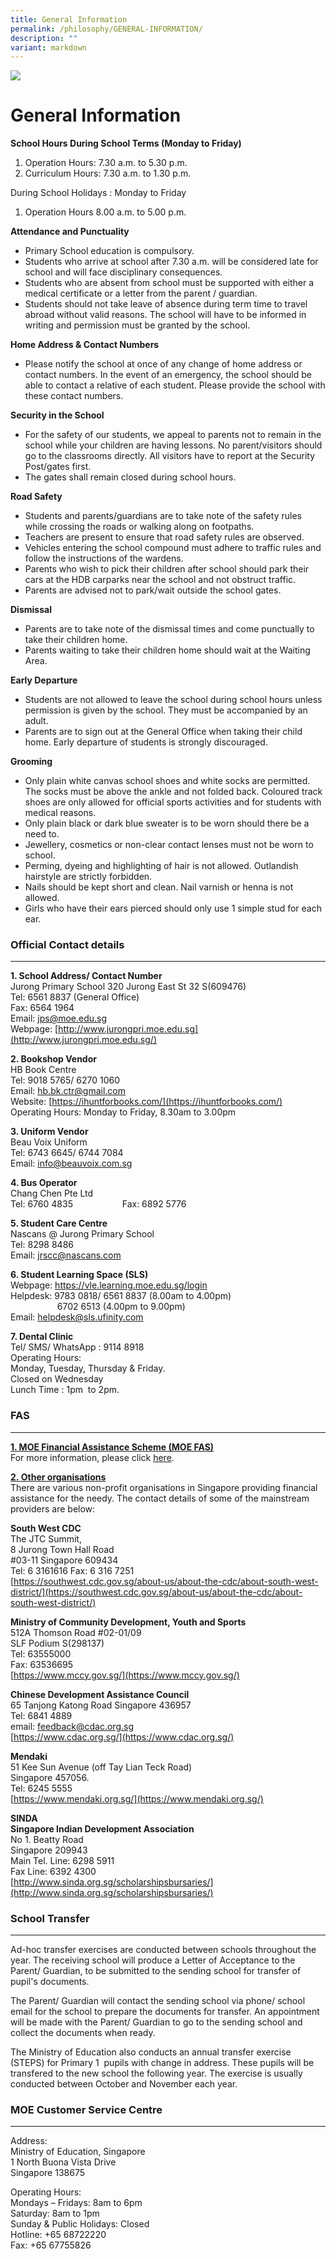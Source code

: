 ```yaml
---
title: General Information
permalink: /philosophy/GENERAL-INFORMATION/
description: ""
variant: markdown
---
```

![](/images/JPS_School_Front_Banner.jpg)

General Information
===================

**School Hours During School Terms (Monday to Friday)**

1)	Operation Hours: 7.30 a.m. to 5.30 p.m.<br>
2)	Curriculum Hours: 7.30 a.m. to 1.30 p.m.

During School Holidays : Monday to Friday <br>
1) Operation Hours 8.00 a.m. to 5.00 p.m.

**Attendance and Punctuality**
* Primary School education is compulsory.
* Students who arrive at school after 7.30 a.m. will be considered late for school and will face disciplinary consequences.
* Students who are absent from school must be supported with either a medical certificate or a letter from the parent / guardian.
* Students should not take leave of absence during term time to travel abroad without valid reasons. The school will have to be informed in writing and permission must be granted by the school.

**Home Address &amp; Contact Numbers**
* Please notify the school at once of any change of home address or contact numbers. In the event of an emergency, the school should be able to contact a relative of each student. Please provide the school with these contact numbers. 

**Security in the School**
* For the safety of our students, we appeal to parents not to remain in the school while your children are having lessons. No parent/visitors should go to the classrooms directly. All visitors have to report at the Security Post/gates first.
* The gates shall remain closed during school hours.

**Road Safety**
* Students and parents/guardians are to take note of the safety rules while crossing the roads or walking along on footpaths.	
* Teachers are present to ensure that road safety rules are observed.	
* Vehicles entering the school compound must adhere to traffic rules and follow the instructions of the wardens.
* Parents who wish to pick their children after school should park their cars at the HDB carparks near the school and not obstruct traffic.
* Parents are advised not to park/wait outside the school gates.

**Dismissal**
* Parents are to take note of the dismissal times and come punctually to take their children home.
* Parents waiting to take their children home should wait at the Waiting Area.

**Early Departure**
* Students are not allowed to leave the school during school hours unless permission is given by the school. They must be accompanied by an adult.
* Parents are to sign out at the General Office when taking their child home. Early departure of students is strongly discouraged.

**Grooming**
* Only plain white canvas school shoes and white socks are permitted. The socks must be above the ankle and not folded back. Coloured track shoes are only allowed for official sports activities and for students with medical reasons.
* Only plain black or dark blue sweater is to be worn should there be a need to.
* Jewellery, cosmetics or non-clear contact lenses must not be worn to school.
* Perming, dyeing and highlighting of hair is not allowed. Outlandish hairstyle are strictly forbidden.
* Nails should be kept short and clean. Nail varnish or henna is not allowed.
* Girls who have their ears pierced should only use 1 simple stud for each ear.


### Official Contact details
------------------------

<b>1\. School Address/ Contact Number</b> <br>
Jurong Primary School 320 Jurong East St 32 S(609476) <br>
Tel: 6561 8837 (General Office) <br>
Fax: 6564 1964 <br>
Email:&nbsp;[jps@moe.edu.sg](mailto:jps@moe.edu.sg) <br>
Webpage:&nbsp;[http://www.jurongpri.moe.edu.sg](http://www.jurongpri.moe.edu.sg/)
 
 

<b>2\. Bookshop Vendor</b> <br>
HB Book Centre <br>
Tel: 9018 5765/ 6270 1060 <br>
Email:&nbsp;[hb.bk.ctr@gmail.com](mailto:hb.bk.ctr@gmail.com) <br>
Website:&nbsp;[https://ihuntforbooks.com/](https://ihuntforbooks.com/) <br>
Operating Hours: Monday to Friday, 8.30am to 3.00pm

  

<b>3\. Uniform Vendor</b> <br>
Beau Voix Uniform <br>
Tel: 6743 6645/ 6744 7084 <br>
Email:&nbsp;[info@beauvoix.com.sg](mailto:info@beauvoix.com.sg)


<b>4\. Bus Operator</b> <br>
Chang Chen Pte Ltd <br>
Tel: 6760 4835&nbsp;&nbsp; &nbsp;&nbsp;&nbsp; &nbsp;&nbsp;&nbsp; &nbsp;&nbsp;&nbsp; &nbsp;&nbsp;&nbsp; &nbsp;Fax: 6892 5776

  
<b>5\. Student Care Centre</b> <br>
Nascans @ Jurong Primary School
<br> Tel: 8298 8486
<br> Email: jrscc@nascans.com

<b>6\. Student Learning Space (SLS)</b> <br>
Webpage: https://vle.learning.moe.edu.sg/login <br>  Helpdesk: 9783 0818/ 6561 8837 (8.00am to 4.00pm)  
&nbsp;&nbsp; &nbsp;&nbsp;&nbsp; &nbsp;&nbsp;&nbsp; &nbsp;&nbsp;&nbsp; &nbsp;&nbsp; &nbsp;6702 6513 (4.00pm to 9.00pm) <br> 
									 Email:&nbsp;[helpdesk@sls.ufinity.com](mailto:helpdesk@sls.ufinity.com)  
  

<b>7\. Dental Clinic</b> <br>Tel/ SMS/ WhatsApp : 9114 8918 <br>Operating Hours: <br>
Monday, Tuesday, Thursday &amp; Friday. <br>
Closed on Wednesday <br>Lunch Time : 1pm&nbsp; to 2pm.


### FAS
---

<u><b>1\. MOE Financial Assistance Scheme (MOE FAS)</b></u> <br>
For more information, please click&nbsp;[here](https://www.moe.gov.sg/financial-matters/financial-assistance).&nbsp;

<u><b>2.&nbsp;Other&nbsp;organisations</b></u> <br>
There are various non-profit organisations in Singapore&nbsp;providing financial assistance for the needy. The contact details of some of the mainstream providers are below:&nbsp;

<b>South West CDC</b> <br>
The JTC Summit, <br>
8 Jurong Town Hall Road <br>
#03-11 Singapore 609434 <br>
Tel: 6 3161616 Fax: 6 316 7251 <br>
[https://southwest.cdc.gov.sg/about-us/about-the-cdc/about-south-west-district/](https://southwest.cdc.gov.sg/about-us/about-the-cdc/about-south-west-district/)

<b>Ministry of Community Development, Youth and Sports</b> <br>
512A Thomson Road #02-01/09 <br>
SLF Podium S(298137) <br>
Tel:&nbsp;63555000 <br>
Fax:&nbsp;63536695 <br>
[https://www.mccy.gov.sg/](https://www.mccy.gov.sg/)

<b>Chinese Development Assistance Council</b> <br>
65 Tanjong Katong Road Singapore 436957 <br>
Tel: 6841 4889 <br>
email:&nbsp;[feedback@cdac.org.sg](mailto:feedback@cdac.org.sg) <br>
[https://www.cdac.org.sg/](https://www.cdac.org.sg/)

<b>Mendaki</b> <br>
51 Kee Sun Avenue (off Tay Lian Teck Road) <br>
Singapore 457056. <br>
Tel: 6245 5555 <br>
[https://www.mendaki.org.sg/](https://www.mendaki.org.sg/)

<b>SINDA</b> <br>
<b>Singapore Indian Development Association</b> <br>
No 1. Beatty Road <br>
Singapore 209943 <br>
Main Tel. Line: 6298 5911 <br>
Fax Line: 6392 4300 <br>
[http://www.sinda.org.sg/scholarshipsbursaries/](http://www.sinda.org.sg/scholarshipsbursaries/)

### School Transfer
---------------

  

Ad-hoc transfer exercises are conducted between schools throughout the year. The receiving school will produce a Letter of Acceptance to the Parent/ Guardian, to be submitted to the sending school for transfer of pupil's documents.

The Parent/ Guardian will contact the sending school via phone/ school email for the school to prepare the documents for transfer. An appointment will be made with the Parent/ Guardian to go to the sending school and collect the documents when ready.

The Ministry of Education also conducts an annual transfer exercise (STEPS) for Primary 1 &nbsp;pupils with change in address. These pupils will be transfered to the new school the following year. The exercise is usually conducted between October and November each year.

  

### MOE Customer Service Centre
---------------------------

  

Address:  
Ministry of Education, Singapore&nbsp;  
1 North Buona Vista Drive  
Singapore&nbsp;138675

Operating Hours:  
Mondays – Fridays: 8am to 6pm  
Saturday: 8am to 1pm  
Sunday &amp; Public Holidays: Closed <br>
Hotline: +65 68722220  
Fax: +65 67755826
